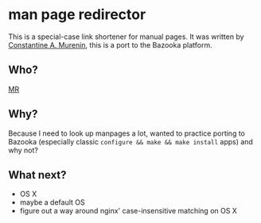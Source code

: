 # man page redirector

This is a special-case link shortener for manual pages. It was written by [Constantine A. Murenin](http://mdoc.su/), this is a port to the Bazooka platform.

## Who?

[MR](mr@soundcloud.com)

## Why?

Because I need to look up manpages a lot, wanted to practice porting to Bazooka (especially classic `configure && make && make install` apps) and why not?

## What next?

* OS X
* maybe a default OS
* figure out a way around nginx' case-insensitive matching on OS X
